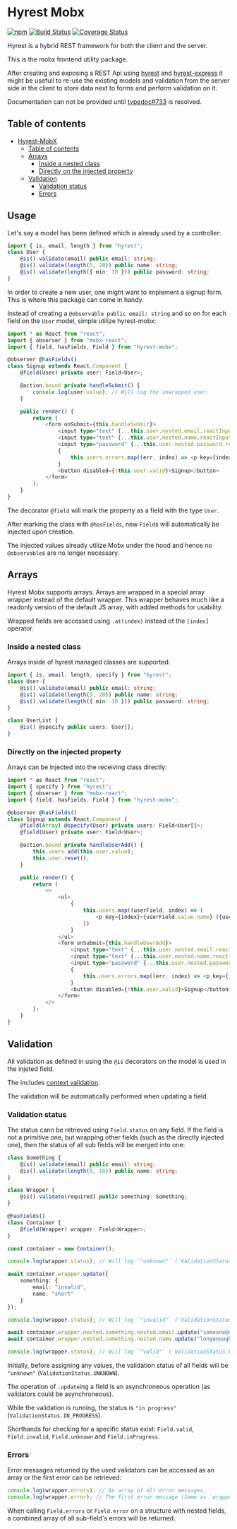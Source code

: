 # Hyrest Mobx

[![npm](https://img.shields.io/npm/v/hyrest.svg)](https://www.npmjs.com/package/hyrest)
[![Build Status](https://travis-ci.org/Prior99/hyrest.svg?branch=master)](https://travis-ci.org/Prior99/hyrest)
[![Coverage Status](https://coveralls.io/repos/github/Prior99/hyrest/badge.svg?branch=master)](https://coveralls.io/github/Prior99/hyrest?branch=master)

Hyrest is a hybrid REST framework for both the client and the server.

This is the mobx frontend utility package.

After creating and exposing a REST Api using [hyrest](../hyrest) and [hyrest-express](../hyrest-express) it might be usefull to re-use
the existing models and validation from the server side in the client to store data next to forms and perform validation on it.

Documentation can not be provided until [typedoc#733](https://github.com/TypeStrong/typedoc/issues/733) is resolved.

## Table of contents

 * [Hyrest-MobX](#hyrest-mobx)
     * [Table of contents](#table-of-contents)
     * [Arrays](#arrays)
         * [Inside a nested class](#inside-a-nested-class)
         * [Directly on the injected property](#directly-on-the-injected-property)
     * [Validation](#validation)
         * [Validation status](#validation-status)
         * [Errors](#errors)

## Usage

Let's say a model has been defined which is already used by a controller:

```typescript
import { is, email, length } from "hyrest";
class User {
    @is().validate(email) public email: string;
    @is().validate(length(5, 20)) public name: string;
    @is().validate(length({ min: 10 })) public password: string;
}
```

In order to create a new user, one might want to implement a signup form. This is where this package can come in handy.

Instead of creating a `@observable public email: string` and so on for each field on the `User` model, simple utilize hyrest-mobx:

```typescript
import * as React from "react";
import { observer } from "mobx-react";
import { field, hasFields, Field } from "hyrest-mobx";

@observer @hasFields()
class Signup extends React.Component {
    @field(User) private user: Field<User>;

    @action.bound private handleSubmit() {
        console.log(user.value); // Will log the unwrapped user.
    }

    public render() {
        return (
            <form onSubmit={this.handleSubmit}>
                <input type="text" {...this.user.nested.email.reactInput} />
                <input type="text" {...this.user.nested.name.reactInput} />
                <input type="password" {...this.user.nested.password.reactInput} />
                {
                    this.users.errors.map((err, index) => <p key={index}>{err}</p>)
                }
                <button disabled={!this.user.valid}>Signup</button>
            </form>
        );
    }
}
```

The decorator `@field` will mark the property as a field with the type `User`.

After marking the class with `@hasFields`, new `Field`s will automatically be injected upon creation.

The injected values already utilize Mobx under the hood and hence no `@observable`s are no longer necessary.

## Arrays

Hyrest Mobx supports arrays. Arrays are wrapped in a special array wrapper instead of the default wrapper.
This wrapper behaves much like a readonly version of the default JS array, with added methods for usability.

Wrapped fields are accessed using `.at(index)` instead of the `[index]` operator.

### Inside a nested class

Arrays inside of hyrest managed classes are supported:

```typescript
import { is, email, length, specify } from "hyrest";
class User {
    @is().validate(email) public email: string;
    @is().validate(length(5, 20)) public name: string;
    @is().validate(length({ min: 10 })) public password: string;
}

class UserList {
    @is() @specify public users: User[];
}
```

### Directly on the injected property


Arrays can be injected into the receiving class directly:

```typescript
import * as React from "react";
import { specify } from "hyrest";
import { observer } from "mobx-react";
import { field, hasFields, Field } from "hyrest-mobx";

@observer @hasFields()
class Signup extends React.Component {
    @field(Array) @specify(User) private users: Field<User[]>;
    @field(User) private user: Field<User>;

    @action.bound private handleUserAdd() {
        this.users.add(this.user.value);
        this.user.reset();
    }

    public render() {
        return (
            <>
                <ul>
                    {
                        this.users.map((userField, index) => (
                            <p key={index}>{userField.value.name} ({userField.value.email})</p>
                        ))
                    }
                </ul>
                <form onSubmit={this.handleUserAdd}>
                    <input type="text" {...this.user.nested.email.reactInput} />
                    <input type="text" {...this.user.nested.name.reactInput} />
                    <input type="password" {...this.user.nested.password.reactInput} />
                    {
                        this.users.errors.map((err, index) => <p key={index}>{err}</p>)
                    }
                    <button disabled={!this.user.valid}>Signup</button>
                </form>
            </>
        );
    }
}
```

## Validation

All validation as defined in using the `@is` decorators on the model is used in the injeted field.

The includes [context validation](#context-validation).

The validation will be automatically performed when updating a field.

### Validation status

The status cann be retrieved using `Field.status` on any field. If the field is not a primitive one,
but wrapping other fields (such as the directly injected one), then the status of all sub fields will be merged into one:

```typescript
class Something {
    @is().validate(email) public email: string;
    @is().validate(length(8, 10)) public name: string;
}

class Wrapper {
    @is().validate(required) public something: Something;
}

@hasFields()
class Container {
    @field(Wrapper) wrapper: Field<Wrapper>;
}

const container = new Container();

console.log(wrapper.status); // Will log `"unknown"` (`ValidationStatus.UNKNOWN`).

await container.wrapper.update({
    something: {
        email: "invalid",
        name: "short"
    }
});

console.log(wrapper.status); // Will log `"invalid"` (`ValidationStatus.INVALID`).

await container.wrapper.nested.something.nested.email.update("someone@example.com");
await container.wrapper.nested.something.nested.name.update("longenough");

console.log(wrapper.status); // Will log `"valid"` (`ValidationStatus.VALID`).
```

Initially, before assigning any values, the validation status of all fields will be `"unknown"` (`ValidationStatus.UNKNOWN`).

The operation of `.update`ing a field is an asynchroneous operation (as validators could be asynchroneous).

While the validation is running, the status is `"in progress"` (`ValidationStatus.IN_PROGRESS`).

Shorthands for checking for a specific status exist: `Field.valid`, `Field.invalid`, `Field.unknown` and `Field.inProgress`.

### Errors

Error messages returned by the used validators can be accessed as an array or the first error can be retrieved:

```typescript
console.log(wrapper.errors); // An array of all error messages,
console.log(wrapper.error); // The first error message (Same as `wrapper.errors[0]`).
```

When calling `Field.errors` or `Field.error` on a structure with nested fields, a combined
array of all sub-field's errors will be returned.
